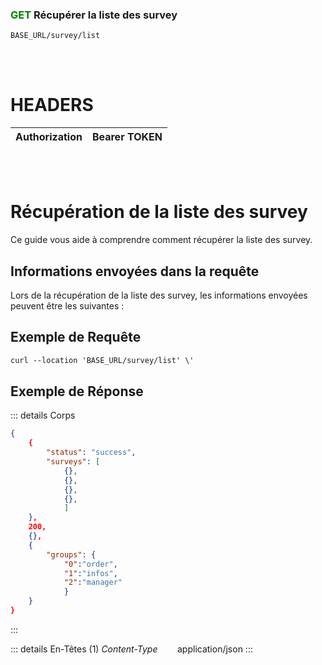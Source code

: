 ### <span style="color:green">GET</span> Récupérer la liste des survey

````
BASE_URL/survey/list
````

<br/> <br/>

# HEADERS

| Authorization | Bearer TOKEN |
| ------------- | -----------  |

<br/> <br/>

# Récupération de la liste des survey
Ce guide vous aide à comprendre comment récupérer la liste des survey.


## Informations envoyées dans la requête

Lors de la récupération de la liste des survey, les informations envoyées peuvent être les suivantes :


## Exemple de Requête

```txt
curl --location 'BASE_URL/survey/list' \'

```


## Exemple de Réponse

::: details Corps  

```json
{
    {
        "status": "success",
        "surveys": [
            {},
            {},
            {},
            {},
            ]
    },
    200,
    {},
    {
        "groups": {
            "0":"order", 
            "1":"infos",
            "2":"manager"
            }
    }
}
```
:::


::: details En-Têtes (1)
 *Content-Type*    &nbsp;&nbsp;&nbsp;&nbsp;&nbsp;&nbsp;     application/json
:::
